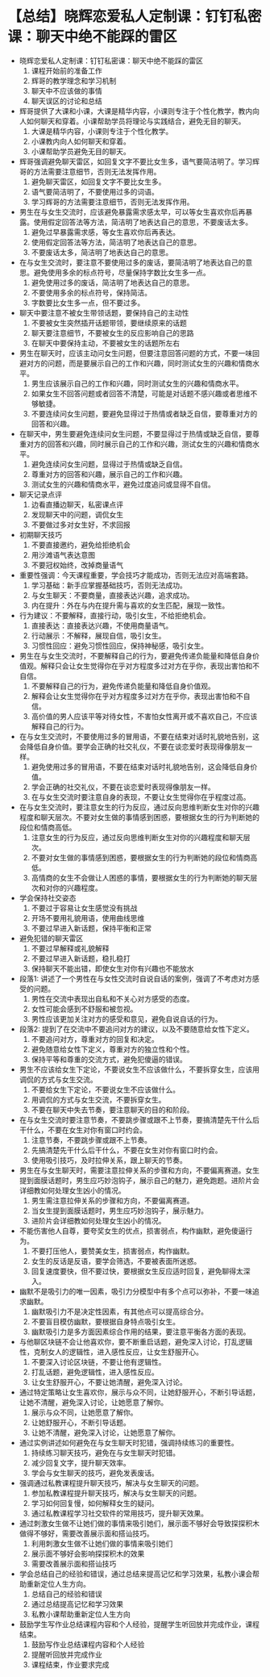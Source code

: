 # 【总结】晓辉恋爱私人定制课：钉钉私密课：聊天中绝不能踩的雷区

-   晓辉恋爱私人定制课：钉钉私密课：聊天中绝不能踩的雷区
    1.  课程开始前的准备工作
    2.  辉哥的教学理念和学习机制
    3.  聊天中不应该做的事情
    4.  聊天误区的讨论和总结
-   辉哥提供了大课和小课，大课是精华内容，小课则专注于个性化教学，教内向人如何聊天和穿着。小课帮助学员将理论与实践结合，避免无目的聊天。
    1.  大课是精华内容，小课则专注于个性化教学。
    2.  小课教内向人如何聊天和穿着。
    3.  小课帮助学员避免无目的聊天。
-   辉哥强调避免聊天雷区，如回复文字不要比女生多，语气要简洁明了。学习辉哥的方法需要注意细节，否则无法发挥作用。
    1.  避免聊天雷区，如回复文字不要比女生多。
    2.  语气要简洁明了，不要使用过多的词语。
    3.  学习辉哥的方法需要注意细节，否则无法发挥作用。
-   男生在与女生交流时，应该避免暴露需求感太早，可以等女生喜欢你后再暴露。使用假定回答法等方法，简洁明了地表达自己的意思，不要废话太多。
    1.  避免过早暴露需求感，等女生喜欢你后再表达。
    2.  使用假定回答法等方法，简洁明了地表达自己的意思。
    3.  不要废话太多，简洁明了地表达自己的意思。
-   在与女生交流时，要注意不要使用过多的废话，要简洁明了地表达自己的意思。避免使用多余的标点符号，尽量保持字数比女生多一点。
    1.  避免使用过多的废话，简洁明了地表达自己的意思。
    2.  不要使用多余的标点符号，保持简洁。
    3.  字数要比女生多一点，但不要过多。
-   聊天中要注意不被女生带领话题，要保持自己的主动性
    1.  不要被女生突然插开话题带领，要继续原来的话题
    2.  聊天要注意细节，不要被女生的反应影响自己的思路
    3.  在聊天中要保持主动，不要被女生的话题所左右
-   男生在聊天时，应该主动问女生问题，但要注意回答问题的方式，不要一味回避对方的问题，而是要展示自己的工作和兴趣，同时测试女生的兴趣和情商水平。
    1.  男生应该展示自己的工作和兴趣，同时测试女生的兴趣和情商水平。
    2.  如果女生不回答问题或者回答不清楚，可能是对话题不感兴趣或者思维不够敏捷。
    3.  不要连续问女生问题，要避免显得过于热情或者缺乏自信，要尊重对方的回答和兴趣。
-   在聊天中，男生要避免连续问女生问题，不要显得过于热情或缺乏自信，要尊重对方的回答和兴趣，同时展示自己的工作和兴趣，测试女生的兴趣和情商水平。
    1.  避免连续问女生问题，显得过于热情或缺乏自信。
    2.  尊重对方的回答和兴趣，展示自己的工作和兴趣。
    3.  测试女生的兴趣和情商水平，避免过度追问或显得不自信。
-   聊天记录点评
    1.  边看直播边聊天，私密课点评
    2.  发现聊天中的问题，调侃女生
    3.  不要做过多对女生好，不求回报
-   初期聊天技巧
    1.  不要直接邀约，避免给拒绝机会
    2.  用沙滩语气表达意图
    3.  不要冠权始终，改掉商量语气
-   重要性强调：今天课程重要，学会技巧才能成功，否则无法应对高端套路。
    1.  学习基础：新手应掌握基础技巧，否则无法成功。
    2.  与女生聊天：不要商量，直接表达兴趣，追求成功。
    3.  内在提升：外在与内在提升需与喜欢的女生匹配，展现一致性。
-   行为建议：不要解释，直接行动，吸引女生，不给拒绝机会。
    1.  直接表达：直接表达兴趣，不使用商量语气。
    2.  行动展示：不解释，展现自信，吸引女生。
    3.  习惯性回应：避免习惯性回应，保持神秘感，吸引女生。
-   男生在与女生交流时，不要解释自己的行为，要避免传递负能量和降低自身价值观。解释只会让女生觉得你在乎对方程度多过对方在乎你，表现出害怕和不自信。
    1.  不要解释自己的行为，避免传递负能量和降低自身价值观。
    2.  解释会让女生觉得你在乎对方程度多过对方在乎你，表现出害怕和不自信。
    3.  高价值的男人应该平等对待女性，不害怕女性离开或不喜欢自己，不应该解释自己的行为。
-   在与女生交流时，不要使用过多的冒用语，不要在结束对话时礼貌地告别，这会降低自身价值。要学会正确的社交礼仪，不要在谈恋爱时表现得像朋友一样。
    1.  避免使用过多的冒用语，不要在结束对话时礼貌地告别，这会降低自身价值。
    2.  学会正确的社交礼仪，不要在谈恋爱时表现得像朋友一样。
    3.  在与女生交流时要注意自身的表现，不要让女生觉得你在乎程度过高。
-   在与女生交流时，要注意女生的行为反应，通过反向思维判断女生对你的兴趣程度和聊天层次。不要对女生做的事情感到困惑，要根据女生的行为判断她的段位和情商高低。
    1.  注意女生的行为反应，通过反向思维判断女生对你的兴趣程度和聊天层次。
    2.  不要对女生做的事情感到困惑，要根据女生的行为判断她的段位和情商高低。
    3.  高情商的女生不会做让人困惑的事情，要根据女生的行为判断她的聊天层次和对你的兴趣程度。
-   学会保持社交姿态
    1.  不要过于容易让女生感觉没有挑战
    2.  开场不要用礼貌用语，使用曲线思维
    3.  不要过早进入新话题，保持平衡和正常
-   避免犯错的聊天雷区
    1.  不要过早解释或礼貌解释
    2.  不要过早进入新话题，稳扎稳打
    3.  保持聊天不能出错，即使女生对你有兴趣也不能放水
-   段落1: 讲述了一个男性在与女性交流时自说自话的案例，强调了不考虑对方感受的问题。
    1.  男性在交流中表现出自私和不关心对方感受的态度。
    2.  女性可能会感到不舒服和被忽视。
    3.  男性应该更加关注对方的感受和意见，避免自说自话的行为。
-   段落2: 提到了在交流中不要追问对方的建议，以及不要随意给女性下定义。
    1.  不要追问对方，尊重对方的回复和决定。
    2.  避免随意给女性下定义，尊重对方的独立性和个性。
    3.  保持平等和尊重的交流方式，避免犯傻逼的错误。
-   男生不应该给女生下定论，不要说女生不应该做什么，不要拆穿女生，应该用调侃的方式与女生交流。
    1.  不要给女生下定论，不要说女生不应该做什么。
    2.  用调侃的方式与女生交流，不要拆穿女生。
    3.  不要在聊天中失去节奏，要注意聊天的目的和阶段。
-   在与女生交流时要注意节奏，不要跳步骤或跟不上节奏，要搞清楚先干什么后干什么，不要在女生对你有窗口时约会。
    1.  注意节奏，不要跳步骤或跟不上节奏。
    2.  先搞清楚先干什么后干什么，不要在女生对你有窗口时约会。
    3.  使用吸引技巧，及时拉伸关系，跟上聊天的节奏。
-   男生在与女生聊天时，需要注意拉伸关系的步骤和方向，不要偏离赛道。女生提到面膜话题时，男生应巧妙泡钩子，展示自己的魅力，避免跑题。进阶片会详细教如何处理女生凶小的情况。 
    1.  男生需注意拉伸关系的步骤和方向，不要偏离赛道。
    2.  当女生提到面膜话题时，男生应巧妙泡钩子，展示魅力。
    3.  进阶片会详细教如何处理女生凶小的情况。
-   不能伤害他人自尊，要夸奖女生的优点，损害弱点，构作幽默，避免傻逼行为。
    1.  不要打压他人，要赞美女生，损害弱点，构作幽默。
    2.  女生的反话是反语，要学会筛选，不要被表面所迷惑。
    3.  回复速度要快，但不要过快，要根据女生反应适时回复，避免聊得太深入。
-   幽默不是吸引力的唯一因素，吸引力分模型中有多个点可以弥补，不要一味追求幽默。
    1.  幽默吸引力不是决定性因素，有其他点可以提高综合分。
    2.  不要盲目模仿幽默，要根据自身特点吸引女生。
    3.  幽默吸引力是多方面因素综合作用的结果，要注意平衡各方面的表现。
-   与他聊区块链不会让他喜欢你，要不断重启话题，避免深入讨论，打乱逻辑性，克制女人的逻辑性，进入感性反应，让女生舒服开心。
    1.  不要深入讨论区块链，不要让他有逻辑性。
    2.  打乱话题，避免逻辑性，进入感性反应。
    3.  让女生舒服开心，不要让她清醒，避免深入讨论。
-   通过特定策略让女生喜欢你，展示与众不同，让她舒服开心，不断引导话题，让她不清醒，避免深入讨论，让她愿意了解你。
    1.  展示与众不同，让她愿意了解你。
    2.  让她舒服开心，不断引导话题。
    3.  让她不清醒，避免深入讨论，让她愿意了解你。
-   通过实例讲述如何避免在与女生聊天时犯错，强调持续练习的重要性。
    1.  持续练习聊天技巧，避免在与女生聊天时犯错。
    2.  减少回复文字，提升聊天效率。
    3.  学会与女生聊天的技巧，避免发表废话。
-   强调通过私教课程提升聊天技巧，解决与女生聊天的问题。
    1.  参加私教课程提升聊天技巧，解决与女生聊天的问题。
    2.  学习如何回复慢，如何解释女生的疑问。
    3.  通过私教课程学习社交软件的常用技巧，提升聊天效果。
-   通过刺激女生做不让她们做的事情来吸引她们，展示面不够好会导致探探积木做得不够好，需要改善展示面和搭讪技巧。
    1.  利用刺激女生做不让她们做的事情来吸引她们
    2.  展示面不够好会影响探探积木的效果
    3.  需要改善展示面和搭讪技巧
-   学会总结自己的经验和错误，通过总结来提高记忆和学习效果，私教小课会帮助重新定位人生方向。
    1.  总结自己的经验和错误
    2.  通过总结提高记忆和学习效果
    3.  私教小课帮助重新定位人生方向
-   鼓励学生写作业总结课程内容和个人经验，提醒学生听回放并完成作业，课程结束。
    1.  鼓励写作业总结课程内容和个人经验
    2.  提醒听回放并完成作业
    3.  课程结束，作业要求完成